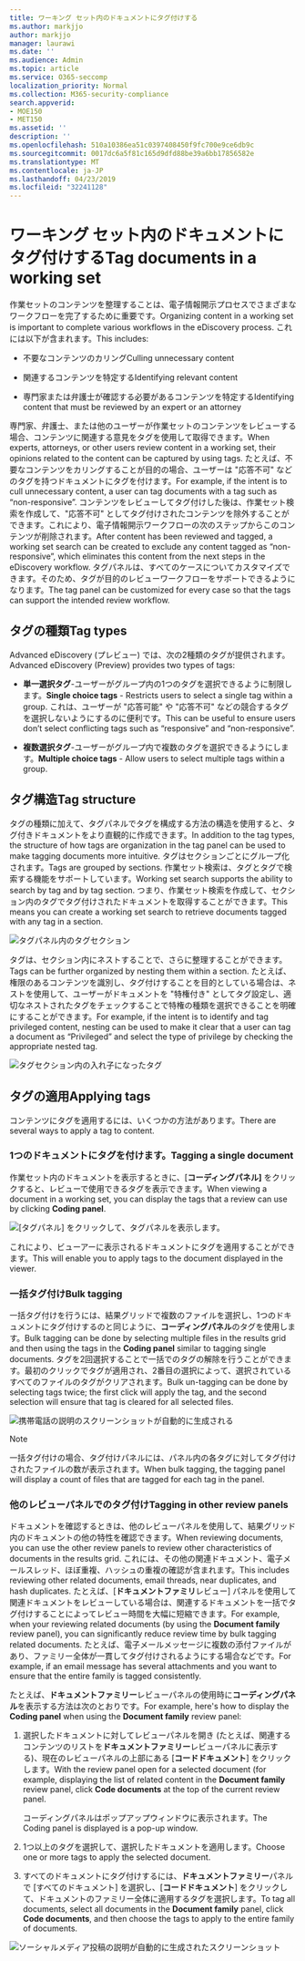 ```yaml
---
title: ワーキング セット内のドキュメントにタグ付けする
ms.author: markjjo
author: markjjo
manager: laurawi
ms.date: ''
ms.audience: Admin
ms.topic: article
ms.service: O365-seccomp
localization_priority: Normal
ms.collection: M365-security-compliance
search.appverid:
- MOE150
- MET150
ms.assetid: ''
description: ''
ms.openlocfilehash: 510a10386ea51c0397408450f9fc700e9ce6db9c
ms.sourcegitcommit: 0017dc6a5f81c165d9dfd88be39a6bb17856582e
ms.translationtype: MT
ms.contentlocale: ja-JP
ms.lasthandoff: 04/23/2019
ms.locfileid: "32241128"
---
```

# <a name="tag-documents-in-a-working-set"></a><span data-ttu-id="58a66-102">ワーキング セット内のドキュメントにタグ付けする</span><span class="sxs-lookup"><span data-stu-id="58a66-102">Tag documents in a working set</span></span>

<span data-ttu-id="58a66-103">作業セットのコンテンツを整理することは、電子情報開示プロセスでさまざまなワークフローを完了するために重要です。</span><span class="sxs-lookup"><span data-stu-id="58a66-103">Organizing content in a working set is important to complete various workflows in the eDiscovery process.</span></span> <span data-ttu-id="58a66-104">これには以下が含まれます。</span><span class="sxs-lookup"><span data-stu-id="58a66-104">This includes:</span></span>

-  <span data-ttu-id="58a66-105">不要なコンテンツのカリング</span><span class="sxs-lookup"><span data-stu-id="58a66-105">Culling unnecessary content</span></span>

- <span data-ttu-id="58a66-106">関連するコンテンツを特定する</span><span class="sxs-lookup"><span data-stu-id="58a66-106">Identifying relevant content</span></span>
 
-  <span data-ttu-id="58a66-107">専門家または弁護士が確認する必要があるコンテンツを特定する</span><span class="sxs-lookup"><span data-stu-id="58a66-107">Identifying content that must be reviewed by an expert or an attorney</span></span>

<span data-ttu-id="58a66-108">専門家、弁護士、または他のユーザーが作業セットのコンテンツをレビューする場合、コンテンツに関連する意見をタグを使用して取得できます。</span><span class="sxs-lookup"><span data-stu-id="58a66-108">When experts, attorneys, or other users review content in a working set, their opinions related to the content can be captured by using tags.</span></span> <span data-ttu-id="58a66-109">たとえば、不要なコンテンツをカリングすることが目的の場合、ユーザーは "応答不可" などのタグを持つドキュメントにタグを付けます。</span><span class="sxs-lookup"><span data-stu-id="58a66-109">For example, if the intent is to cull unnecessary content, a user can tag documents with a tag such as “non-responsive”.</span></span> <span data-ttu-id="58a66-110">コンテンツをレビューしてタグ付けした後は、作業セット検索を作成して、"応答不可" としてタグ付けされたコンテンツを除外することができます。これにより、電子情報開示ワークフローの次のステップからこのコンテンツが削除されます。</span><span class="sxs-lookup"><span data-stu-id="58a66-110">After content has been reviewed and tagged, a working set search can be created to exclude any content tagged as “non-responsive”, which eliminates this content from the next steps in the eDiscovery workflow.</span></span> <span data-ttu-id="58a66-111">タグパネルは、すべてのケースについてカスタマイズできます。そのため、タグが目的のレビューワークフローをサポートできるようになります。</span><span class="sxs-lookup"><span data-stu-id="58a66-111">The tag panel can be customized for every case so that the tags can support the intended review workflow.</span></span>

## <a name="tag-types"></a><span data-ttu-id="58a66-112">タグの種類</span><span class="sxs-lookup"><span data-stu-id="58a66-112">Tag types</span></span>

<span data-ttu-id="58a66-113">Advanced eDiscovery (プレビュー) では、次の2種類のタグが提供されます。</span><span class="sxs-lookup"><span data-stu-id="58a66-113">Advanced eDiscovery (Preview) provides two types of tags:</span></span>

- <span data-ttu-id="58a66-114">**単一選択タグ**-ユーザーがグループ内の1つのタグを選択できるように制限します。</span><span class="sxs-lookup"><span data-stu-id="58a66-114">**Single choice tags** - Restricts users to select a single tag within a group.</span></span> <span data-ttu-id="58a66-115">これは、ユーザーが "応答可能" や "応答不可" などの競合するタグを選択しないようにするのに便利です。</span><span class="sxs-lookup"><span data-stu-id="58a66-115">This can be useful to ensure users don’t select conflicting tags such as “responsive” and “non-responsive”.</span></span> 

- <span data-ttu-id="58a66-116">**複数選択タグ**-ユーザーがグループ内で複数のタグを選択できるようにします。</span><span class="sxs-lookup"><span data-stu-id="58a66-116">**Multiple choice tags** - Allow users to select multiple tags within a group.</span></span>

## <a name="tag-structure"></a><span data-ttu-id="58a66-117">タグ構造</span><span class="sxs-lookup"><span data-stu-id="58a66-117">Tag structure</span></span>

<span data-ttu-id="58a66-118">タグの種類に加えて、タグパネルでタグを構成する方法の構造を使用すると、タグ付きドキュメントをより直観的に作成できます。</span><span class="sxs-lookup"><span data-stu-id="58a66-118">In addition to the tag types, the structure of how tags are organization in the tag panel can be used to make tagging documents more intuitive.</span></span> <span data-ttu-id="58a66-119">タグはセクションごとにグループ化されます。</span><span class="sxs-lookup"><span data-stu-id="58a66-119">Tags are grouped by sections.</span></span> <span data-ttu-id="58a66-120">作業セット検索は、タグとタグで検索する機能をサポートしています。</span><span class="sxs-lookup"><span data-stu-id="58a66-120">Working set search supports the ability to search by tag and by tag section.</span></span> <span data-ttu-id="58a66-121">つまり、作業セット検索を作成して、セクション内のタグでタグ付けされたドキュメントを取得することができます。</span><span class="sxs-lookup"><span data-stu-id="58a66-121">This means you can create a working set search to retrieve documents tagged with any tag in a section.</span></span>

![タグパネル内のタグセクション](../media/Tagtypes.png)

<span data-ttu-id="58a66-123">タグは、セクション内にネストすることで、さらに整理することができます。</span><span class="sxs-lookup"><span data-stu-id="58a66-123">Tags can be further organized by nesting them within a section.</span></span> <span data-ttu-id="58a66-124">たとえば、権限のあるコンテンツを識別し、タグ付けすることを目的としている場合は、ネストを使用して、ユーザーがドキュメントを "特権付き" としてタグ設定し、適切なネストされたタグをチェックすることで特権の種類を選択できることを明確にすることができます。</span><span class="sxs-lookup"><span data-stu-id="58a66-124">For example, if the intent is to identify and tag privileged content, nesting can be used to make it clear that a user can tag a document as “Privileged” and select the type of privilege by checking the appropriate nested tag.</span></span>

![タグセクション内の入れ子になったタグ](../media/Nestingtags.png)

## <a name="applying-tags"></a><span data-ttu-id="58a66-126">タグの適用</span><span class="sxs-lookup"><span data-stu-id="58a66-126">Applying tags</span></span>

<span data-ttu-id="58a66-127">コンテンツにタグを適用するには、いくつかの方法があります。</span><span class="sxs-lookup"><span data-stu-id="58a66-127">There are several ways to apply a tag to content.</span></span>

### <a name="tagging-a-single-document"></a><span data-ttu-id="58a66-128">1つのドキュメントにタグを付けます。</span><span class="sxs-lookup"><span data-stu-id="58a66-128">Tagging a single document</span></span>

<span data-ttu-id="58a66-129">作業セット内のドキュメントを表示するときに、[**コーディングパネル]** をクリックすると、レビューで使用できるタグを表示できます。</span><span class="sxs-lookup"><span data-stu-id="58a66-129">When viewing a document in a working set, you can display the tags that a review can use by clicking **Coding panel**.</span></span>

![[タグパネル] をクリックして、タグパネルを表示します。](../media/Singledoctag.png)

<span data-ttu-id="58a66-131">これにより、ビューアーに表示されるドキュメントにタグを適用することができます。</span><span class="sxs-lookup"><span data-stu-id="58a66-131">This will enable you to apply tags to the document displayed in the viewer.</span></span>

### <a name="bulk-tagging"></a><span data-ttu-id="58a66-132">一括タグ付け</span><span class="sxs-lookup"><span data-stu-id="58a66-132">Bulk tagging</span></span>

<span data-ttu-id="58a66-133">一括タグ付けを行うには、結果グリッドで複数のファイルを選択し、1つのドキュメントにタグ付けするのと同じように、**コーディングパネル**のタグを使用します。</span><span class="sxs-lookup"><span data-stu-id="58a66-133">Bulk tagging can be done by selecting multiple files in the results grid and then using the tags in the **Coding panel** similar to tagging single documents.</span></span> <span data-ttu-id="58a66-134">タグを2回選択することで一括でのタグの解除を行うことができます。最初のクリックでタグが適用され、2番目の選択によって、選択されているすべてのファイルのタグがクリアされます。</span><span class="sxs-lookup"><span data-stu-id="58a66-134">Bulk un-tagging can be done by selecting tags twice; the first click will apply the tag, and the second selection will ensure that tag is cleared for all selected files.</span></span>

![携帯電話の説明のスクリーンショットが自動的に生成される](../media/Bulktag.png)

> [!NOTE]
> <span data-ttu-id="58a66-136">一括タグ付けの場合、タグ付けパネルには、パネル内の各タグに対してタグ付けされたファイルの数が表示されます。</span><span class="sxs-lookup"><span data-stu-id="58a66-136">When bulk tagging, the tagging panel will display a count of files that are tagged for each tag in the panel.</span></span>

### <a name="tagging-in-other-review-panels"></a><span data-ttu-id="58a66-137">他のレビューパネルでのタグ付け</span><span class="sxs-lookup"><span data-stu-id="58a66-137">Tagging in other review panels</span></span>

<span data-ttu-id="58a66-138">ドキュメントを確認するときは、他のレビューパネルを使用して、結果グリッド内のドキュメントの他の特性を確認できます。</span><span class="sxs-lookup"><span data-stu-id="58a66-138">When reviewing documents, you can use the other review panels to review other characteristics of documents in the results grid.</span></span> <span data-ttu-id="58a66-139">これには、その他の関連ドキュメント、電子メールスレッド、ほぼ重複、ハッシュの重複の確認が含まれます。</span><span class="sxs-lookup"><span data-stu-id="58a66-139">This includes reviewing other related documents, email threads, near duplicates, and hash duplicates.</span></span> <span data-ttu-id="58a66-140">たとえば、[**ドキュメントファミリ**レビュー] パネルを使用して関連ドキュメントをレビューしている場合は、関連するドキュメントを一括でタグ付けすることによってレビュー時間を大幅に短縮できます。</span><span class="sxs-lookup"><span data-stu-id="58a66-140">For example, when your reviewing related documents (by using the **Document family** review panel), you can significantly reduce review time by bulk tagging related documents.</span></span> <span data-ttu-id="58a66-141">たとえば、電子メールメッセージに複数の添付ファイルがあり、ファミリー全体が一貫してタグ付けされるようにする場合などです。</span><span class="sxs-lookup"><span data-stu-id="58a66-141">For example, if an email message has several attachments and you want to ensure that the entire family is tagged consistently.</span></span>

<span data-ttu-id="58a66-142">たとえば、**ドキュメントファミリー**レビューパネルの使用時に**コーディングパネル**を表示する方法は次のとおりです。</span><span class="sxs-lookup"><span data-stu-id="58a66-142">For example, here's how to display the **Coding panel** when using the **Document family** review panel:</span></span>

1. <span data-ttu-id="58a66-143">選択したドキュメントに対してレビューパネルを開き (たとえば、関連するコンテンツのリストを**ドキュメントファミリー**レビューパネルに表示する)、現在のレビューパネルの上部にある [**コードドキュメント**] をクリックします。</span><span class="sxs-lookup"><span data-stu-id="58a66-143">With the review panel open for a selected document (for example, displaying the list of related content in the **Document family** review panel, click **Code documents** at the top of the current review panel.</span></span>

   <span data-ttu-id="58a66-144">コーディングパネルはポップアップウィンドウに表示されます。</span><span class="sxs-lookup"><span data-stu-id="58a66-144">The Coding panel is displayed is a pop-up window.</span></span>

2. <span data-ttu-id="58a66-145">1つ以上のタグを選択して、選択したドキュメントを適用します。</span><span class="sxs-lookup"><span data-stu-id="58a66-145">Choose one or more tags to apply the selected document.</span></span> 

3. <span data-ttu-id="58a66-146">すべてのドキュメントにタグ付けするには、**ドキュメントファミリー**パネルで [すべてのドキュメント] を選択し、[**コードドキュメント**] をクリックして、ドキュメントのファミリー全体に適用するタグを選択します。</span><span class="sxs-lookup"><span data-stu-id="58a66-146">To tag all documents, select all documents in the **Document family** panel, click **Code documents**, and then choose the tags to apply to the entire family of documents.</span></span>

![ソーシャルメディア投稿の説明が自動的に生成されたスクリーンショット](../media/Relatedtag.png)
